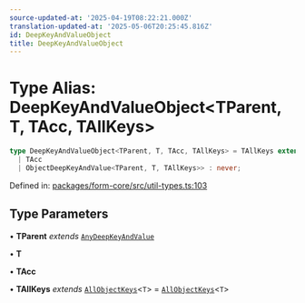 ```yaml
---
source-updated-at: '2025-04-19T08:22:21.000Z'
translation-updated-at: '2025-05-06T20:25:45.816Z'
id: DeepKeyAndValueObject
title: DeepKeyAndValueObject
---
```


<!-- DO NOT EDIT: this page is autogenerated from the type comments -->

# Type Alias: DeepKeyAndValueObject\<TParent, T, TAcc, TAllKeys\>

```ts
type DeepKeyAndValueObject<TParent, T, TAcc, TAllKeys> = TAllKeys extends any ? DeepKeysAndValuesImpl<NonNullable<T[TAllKeys]>, ObjectDeepKeyAndValue<TParent, T, TAllKeys>, 
  | TAcc
  | ObjectDeepKeyAndValue<TParent, T, TAllKeys>> : never;
```

Defined in: [packages/form-core/src/util-types.ts:103](https://github.com/TanStack/form/blob/main/packages/form-core/src/util-types.ts#L103)

## Type Parameters

• **TParent** *extends* [`AnyDeepKeyAndValue`](../interfaces/anydeepkeyandvalue.md)

• **T**

• **TAcc**

• **TAllKeys** *extends* [`AllObjectKeys`](allobjectkeys.md)\<`T`\> = [`AllObjectKeys`](allobjectkeys.md)\<`T`\>
